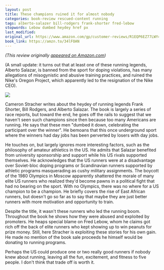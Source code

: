 ```yaml
---
layout: post
title: These champions ruined it for almost nobody
categories: book-review rescued-content running
tags: alberto-salazer bill-rodgers frank-shorter fred-lebow
stopwords: Lebow dumbed heydey href px
last_modified:
original_url: https://www.amazon.com/gp/customer-reviews/R1EQP6EZ77LWY4
book_link: https://amzn.to/34lFOAN
---
```


*(This review originally [appeared on Amazon.com](https://www.amazon.com/gp/customer-reviews/R1EQP6EZ77LWY4))*



(A small update: it turns out that at least one of these running legends, Alberto Salazar, is banned from the sport for doping violations, has many allegations of misogynistic and abusive training practices, and ruined the Nike's Oregon Project, which apparently led to the resignation of the Nike CEO).

<!--more-->

<a target="_blank"  href="https://www.amazon.com/gp/product/B008LQ1PXG/ref=as_li_tl?ie=UTF8&camp=1789&creative=9325&creativeASIN=B008LQ1PXG&linkCode=as2&tag=hashbang09-20&linkId=ceab0683b24caa57c20ad84dc06a1c08"><img border="0" src="//ws-na.amazon-adsystem.com/widgets/q?_encoding=UTF8&MarketPlace=US&ASIN=B008LQ1PXG&ServiceVersion=20070822&ID=AsinImage&WS=1&Format=_SL250_&tag=hashbang09-20" ></a><img src="//ir-na.amazon-adsystem.com/e/ir?t=hashbang09-20&l=am2&o=1&a=B008LQ1PXG" width="1" height="1" border="0" alt="" style="border:none !important; margin:0px !important;" />

Cameron Stracher writes about the heydey of running legends Frank Shorter, Bill Rodgers, and Alberto Salazar. The book is largely a series of race reports, but toward the end, he goes off the rails to suggest that we haven't seen such champions since then because too many Americans are running. He says that these men "dumbed it down, celebrating the participant over the winner". He bemoans that this once underground sport where the winners had day jobs has been perverted by losers with day jobs.

He touches on, but largely ignores more interesting factors, such as the philosophy of amateur athletics in the US. He admits that Salazar benefited from university sponsorship and support while his US rivals supported themselves. He acknowledges that the US runners were at a disadvantage over Soviet-bloc doping programs or Scandinavian runners supported by athletic programs masquerading as cushy military assignments. The boycott of the 1980 Olympics in Moscow apparently shattered the morale of many elite US runners who realized they'd become pawns in a political fight that had no bearing on the sport. With no Olympics, there was no where for a US champion to be a champion. He briefly covers the rise of East African runners, but doesn't go so far as to say that maybe they are just better runners with more motivation and opportunity to train.

Despite the title, it wasn't these runners who led the running boom. Throughout the book he shows how they were abused and exploited by promoters. He heaps special blame on Fred Lebow, whom he claims got rich off the back of elite runners who kept showing up to win peanuts for prize money. Still, here Stracher is exploiting these stories for his own gain. He made no mention of the book sale proceeds he himself would be donating to running programs.

Perhaps the US could produce one or two really good runners if nobody knew about running, leaving all the fun, excitement, and fitness to five people. I don't think that trade off is worth it.
